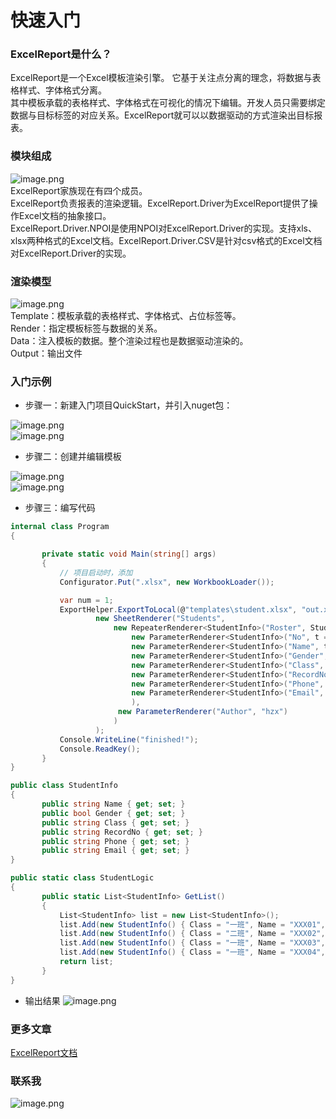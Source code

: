 # 快速入门

<a name="fb5456ad"></a>
### ExcelReport是什么？
ExcelReport是一个Excel模板渲染引擎。 它基于关注点分离的理念，将数据与表格样式、字体格式分离。<br />其中模板承载的表格样式、字体格式在可视化的情况下编辑。开发人员只需要绑定数据与目标标签的对应关系。ExcelReport就可以以数据驱动的方式渲染出目标报表。

<a name="b870eaea"></a>
### 模块组成
![image.png](https://cdn.nlark.com/yuque/0/2019/png/297115/1553490543172-faebb228-6700-4017-9e9b-27f9e7e0c9a1.png#align=left&display=inline&height=463&name=image.png&originHeight=463&originWidth=644&size=44745&status=done&width=644)<br />ExcelReport家族现在有四个成员。<br />ExcelReport负责报表的渲染逻辑。ExcelReport.Driver为ExcelReport提供了操作Excel文档的抽象接口。<br />ExcelReport.Driver.NPOI是使用NPOI对ExcelReport.Driver的实现。支持xls、xlsx两种格式的Excel文档。ExcelReport.Driver.CSV是针对csv格式的Excel文档对ExcelReport.Driver的实现。

<a name="bf553ad2"></a>
### 渲染模型
![image.png](https://cdn.nlark.com/yuque/0/2019/png/297115/1553578026046-7df71233-5118-422f-bdd6-85f026b181bd.png#align=left&display=inline&height=375&name=image.png&originHeight=375&originWidth=926&size=34989&status=done&width=926)<br />Template：模板承载的表格样式、字体格式、占位标签等。<br />Render：指定模板标签与数据的关系。<br />Data：注入模板的数据。整个渲染过程也是数据驱动渲染的。<br />Output：输出文件

<a name="3ddeeb49"></a>
### 入门示例
* 步骤一：新建入门项目QuickStart，并引入nuget包：

![image.png](https://cdn.nlark.com/yuque/0/2019/png/297115/1554000123061-20d4207c-58d3-4eb1-aeaa-0a8f7e3323ec.png#align=left&display=inline&height=69&name=image.png&originHeight=86&originWidth=936&size=4174&status=done&width=749)<br />![image.png](https://cdn.nlark.com/yuque/0/2019/png/297115/1554001512457-ed0bd004-a22d-47b2-ac0a-bdd673597144.png#align=left&display=inline&height=70&name=image.png&originHeight=87&originWidth=935&size=4451&status=done&width=748)

* 步骤二：创建并编辑模板

![image.png](https://cdn.nlark.com/yuque/0/2019/png/297115/1553996459416-086d8b4e-3c4c-4b4e-9774-53bd7f62c7ce.png#align=left&display=inline&height=698&name=image.png&originHeight=873&originWidth=449&size=35530&status=done&width=359)<br />![image.png](https://cdn.nlark.com/yuque/0/2019/png/297115/1553996053253-14c4f6f9-8d43-4866-af0b-d27b18e79af8.png#align=left&display=inline&height=330&name=image.png&originHeight=412&originWidth=1025&size=21989&status=done&width=820)

* 步骤三：编写代码

```csharp
internal class Program
{

       private static void Main(string[] args)
       {
           // 项目启动时，添加
           Configurator.Put(".xlsx", new WorkbookLoader());

           var num = 1;
           ExportHelper.ExportToLocal(@"templates\student.xlsx", "out.xlsx",
                   new SheetRenderer("Students",
                       new RepeaterRenderer<StudentInfo>("Roster", StudentLogic.GetList(),
                           new ParameterRenderer<StudentInfo>("No", t => num++),
                           new ParameterRenderer<StudentInfo>("Name", t => t.Name),
                           new ParameterRenderer<StudentInfo>("Gender", t => t.Gender ? "男" : "女"),
                           new ParameterRenderer<StudentInfo>("Class", t => t.Class),
                           new ParameterRenderer<StudentInfo>("RecordNo", t => t.RecordNo),
                           new ParameterRenderer<StudentInfo>("Phone", t => t.Phone),
                           new ParameterRenderer<StudentInfo>("Email", t => t.Email)
                           ),
                        new ParameterRenderer("Author", "hzx")
                       )
                   );
           Console.WriteLine("finished!");
           Console.ReadKey();
       }
}
```

```csharp
public class StudentInfo
{
       public string Name { get; set; }
       public bool Gender { get; set; }
       public string Class { get; set; }
       public string RecordNo { get; set; }
       public string Phone { get; set; }
       public string Email { get; set; }
}
```

```csharp
public static class StudentLogic
{
       public static List<StudentInfo> GetList()
       {
           List<StudentInfo> list = new List<StudentInfo>();
           list.Add(new StudentInfo() { Class = "一班", Name = "XXX01", Gender = true, RecordNo = "YYY0001", Phone = "158******01", Email = "xxx01@live.cn" });
           list.Add(new StudentInfo() { Class = "二班", Name = "XXX02", Gender = false, RecordNo = "YYY0002", Phone = "158******02", Email = "xxx02@live.cn" });
           list.Add(new StudentInfo() { Class = "一班", Name = "XXX03", Gender = true, RecordNo = "YYY0003", Phone = "158******03", Email = "xxx03@live.cn" });
           list.Add(new StudentInfo() { Class = "一班", Name = "XXX04", Gender = true, RecordNo = "YYY0004", Phone = "158******04", Email = "xxx04@live.cn" });
           return list;
       }
}
```


* 输出结果
![image.png](https://cdn.nlark.com/yuque/0/2019/png/297115/1553998004321-0116c3dc-6980-4ef9-87b0-fd625c0e6602.png#align=left&display=inline&height=330&name=image.png&originHeight=412&originWidth=1025&size=24277&status=done&width=820)




### 更多文章
[ExcelReport文档](https://www.yuque.com/motse/excelreport)

### 联系我
![image.png](https://cdn.nlark.com/yuque/0/2019/png/297115/1556684250228-d3ef7a38-9b09-46ce-b3b2-a47d64850232.png)
